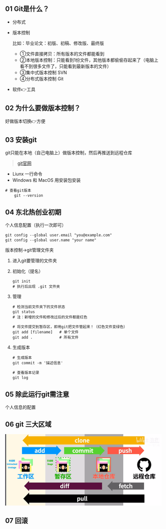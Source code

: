 ## 01 Git是什么？

- 分布式

- 版本控制

  比如：毕业论文：初版、初稿、修改版、最终版

  - ①文件直接拷贝：所有版本的文件都能看到
  - ②本地版本控制：只能看到1份文件，其他版本都偷偷存起来了（电脑上看不到很多文件了，只能看到最新版本的文件）
  - ③集中式版本控制 SVN
  - ④分布式版本控制 Git

- 软件👉工具



## 02 为什么要做版本控制？

好做版本切换👉方便



## 03 安装git

git只能在本地（自己电脑上）做版本控制，然后再推送到远程仓库

> [git官网](https://git-scm.com/)

- Liunx 一行命令
- Windows 和 MacOS 用安装包安装

```
# 查看git版本
	git --version
```



## 04 东北热创业初期

个人信息配置（执行一次即可）

```
git config --global user.email "you@example.com"
git config --global user.name "your name"
```



版本控制→git管理文件夹

1. 进入git要管理的文件夹

2. 初始化（提名）

   ```
   git init
   # 执行后出现 .git 文件夹
   ```

3. 管理

   ```
   # 检测当前文件夹下的文件状态
   git status
   # 注：新增的文件和修改过后的文件都是红色
   ```

   ```
   # 将文件提交到暂存区，即用git把文件管起来！（红色文件变绿色）
   git add [filename]	# 单个文件
   git add .			# 所有文件
   ```

4. 生成版本

   ```
   # 生成版本
   git commit -m '描述信息'
   ```

   ```
   # 查看版本记录
   git log
   ```

   

## 05 除此运行git需注意

个人信息的配置



## 06 git 三大区域

![2](https://raw.githubusercontent.com/ajuicefans/git_learning/main/images/2.png)



## 07 回滚
